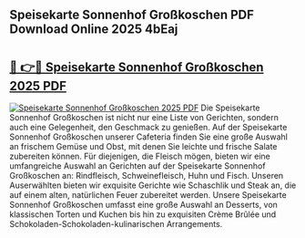 ## Speisekarte Sonnenhof Großkoschen PDF Download Online 2025 4bEaj

# <h2><a href="http://gcalsi.nevu.top/?p=Speisekarte+Sonnenhof+Gro%c3%9fkoschen">🔗 👉🔴 Speisekarte Sonnenhof Großkoschen 2025 PDF</a></h2>

[![Speisekarte Sonnenhof Großkoschen 2025 PDF](https://i.imgur.com/dBaPXMq.png)](http://gcalsi.nevu.top/?p=Speisekarte+Sonnenhof+Gro%c3%9fkoschen)
Die Speisekarte Sonnenhof Großkoschen ist nicht nur eine Liste von Gerichten, sondern auch eine Gelegenheit, den Geschmack zu genießen. Auf der Speisekarte Sonnenhof Großkoschen unserer Cafeteria finden Sie eine große Auswahl an frischem Gemüse und Obst, mit denen Sie leichte und frische Salate zubereiten können. Für diejenigen, die Fleisch mögen, bieten wir eine umfangreiche Auswahl an Gerichten auf der Speisekarte Sonnenhof Großkoschen an: Rindfleisch, Schweinefleisch, Huhn und Fisch. Unseren Auserwählten bieten wir exquisite Gerichte wie Schaschlik und Steak an, die auf einem alten, natürlichen Feuer zubereitet werden. Unsere Speisekarte Sonnenhof Großkoschen umfasst eine große Auswahl an Desserts, von klassischen Torten und Kuchen bis hin zu exquisiten Crème Brûlée und Schokoladen-Schokoladen-kulinarischen Arrangements.
